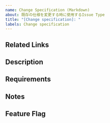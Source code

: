 ```yaml
---
name: Change Specification (Markdown)
about: 既存の仕様を変更する時に使用するIssue Type
title: "[Change specification]: "
labels: Change specification
---
```


## Related Links
<!-- 関連する Issue や、 Slack のリンクを記載する -->

## Description
<!-- 変更理由を記述する -->

## Requirements
<!-- 新しい要件を記述する -->

## Notes
<!-- 補足事項を記載する -->

## Feature Flag
<!-- Feature Flagを使う場合はフラグの名称を記載する -->
